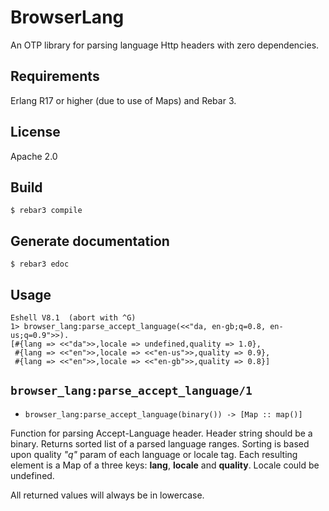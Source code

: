 BrowserLang
===========

An OTP library for parsing language Http headers with zero dependencies.

Requirements
------------
Erlang R17 or higher (due to use of Maps) and Rebar 3.

License
-------
Apache 2.0

Build
-----

    $ rebar3 compile
 

Generate documentation    
----------------------
    $ rebar3 edoc

Usage
-----

    Eshell V8.1  (abort with ^G)
    1> browser_lang:parse_accept_language(<<"da, en-gb;q=0.8, en-us;q=0.9">>).         
    [#{lang => <<"da">>,locale => undefined,quality => 1.0},
     #{lang => <<"en">>,locale => <<"en-us">>,quality => 0.9},
     #{lang => <<"en">>,locale => <<"en-gb">>,quality => 0.8}]

`browser_lang:parse_accept_language/1`
------------------

* `browser_lang:parse_accept_language(binary()) -> [Map :: map()]`

Function for parsing Accept-Language header. Header string should be 
a binary. Returns sorted list of a parsed language ranges. Sorting is 
based upon quality *"q"* param of each language or locale tag. Each 
resulting element is a Map of a three keys: **lang**, **locale** and 
**quality**. Locale could be undefined. 

All returned values will always be in lowercase.